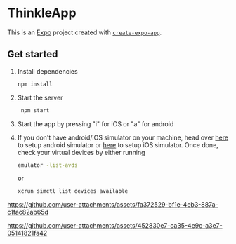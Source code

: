 # ThinkleApp

This is an [Expo](https://expo.dev) project created with [`create-expo-app`](https://www.npmjs.com/package/create-expo-app).

## Get started

1. Install dependencies

   ```bash
   npm install
   ```

2. Start the server

   ```bash
    npm start
   ```
3. Start the app by pressing "i" for iOS or "a" for android


4. If you don't have android/iOS simulator on your machine, head over [here](https://developer.android.com/studio/run/managing-avds) to setup android simulator or [here](https://developer.apple.com/documentation/safari-developer-tools/installing-xcode-and-simulators) to setup iOS simulator. Once done, check your virtual devices by either running
   ```bash
   emulator -list-avds
   ```
   or
   ```bash
   xcrun simctl list devices available
   ```




https://github.com/user-attachments/assets/fa372529-bf1e-4eb3-887a-c1fac82ab65d



https://github.com/user-attachments/assets/452830e7-ca35-4e9c-a3e7-05141821fa42

